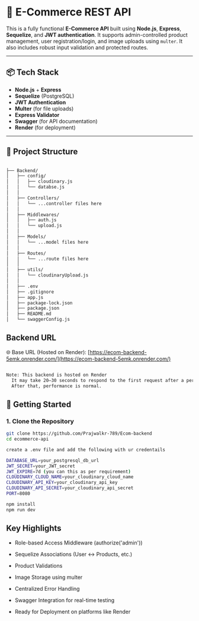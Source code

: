 # 🛒 E-Commerce REST API

This is a fully functional **E-Commerce API** built using **Node.js**, **Express**, **Sequelize**, and **JWT authentication**. It supports admin-controlled product management, user registration/login, and image uploads using `multer`. It also includes robust input validation and protected routes.

---

## 📦 Tech Stack

- **Node.js** + **Express**
- **Sequelize** (PostgreSQL)
- **JWT Authentication**
- **Multer** (for file uploads)
- **Express Validator**
- **Swagger** (for API documentation)
- **Render** (for deployment)


---

## 📁 Project Structure
```txt

├── Backend/
│   ├── config/
│   │   ├── cloudinary.js
│   │   └── databse.js
│   │
│   ├── Controllers/
│   │   └── ...controller files here
│   │
│   ├── Middlewares/
│   │   ├── auth.js
│   │   └── upload.js
│   │
│   ├── Models/
│   │   └── ...model files here
│   │
│   ├── Routes/
│   │   └── ...route files here
│   │
│   ├── utils/
│   │   └── cloudinaryUpload.js
│   │
│   ├── .env
│   ├── .gitignore
│   ├── app.js
│   ├── package-lock.json
│   ├── package.json
│   ├── README.md
│   └── swaggerConfig.js

```
## Backend URL
🌐 Base URL (Hosted on Render):
[https://ecom-backend-5emk.onrender.com/](https://ecom-backend-5emk.onrender.com/)
```txt

Note: This backend is hosted on Render
  It may take 20–30 seconds to respond to the first request after a period of inactivity.
  After that, performance is normal.
```


## 🚀 Getting Started

### 1. Clone the Repository

```bash
git clone https://github.com/Prajwalkr-789/Ecom-backend
cd ecommerce-api

create a .env file and add the following with ur credentails

DATABASE_URL=your_postgresql_db_url
JWT_SECRET=your_JWT_secret
JWT_EXPIRE=7d (you can this as per requirement)
CLOUDINARY_CLOUD_NAME=your_cloudinary_cloud_name
CLOUDINARY_API_KEY=your_cloudinary_api_key
CLOUDINARY_API_SECRET=your_cloudinary_api_secret
PORT=8080

npm install
npm run dev
```
## Key Highlights
- Role-based Access Middleware (authorize('admin'))

- Sequelize Associations (User ↔ Products, etc.)

- Product Validations

- Image Storage using multer

- Centralized Error Handling

- Swagger Integration for real-time testing

- Ready for Deployment on platforms like Render
